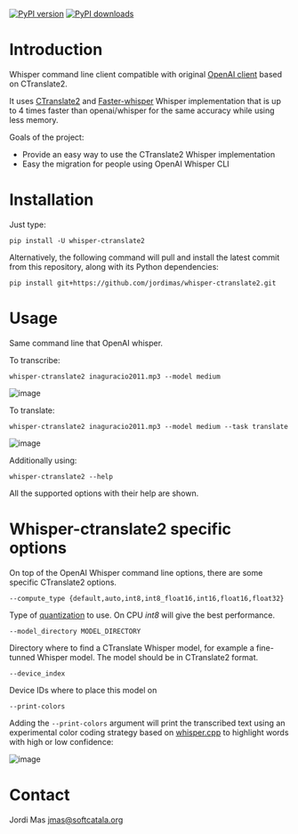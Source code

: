 [![PyPI version](https://img.shields.io/pypi/v/whisper-ctranslate2.svg?logo=pypi&logoColor=FFE873)](https://pypi.org/project/whisper-ctranslate2/)
[![PyPI downloads](https://img.shields.io/pypi/dm/whisper-ctranslate2.svg)](https://pypistats.org/packages/whisper-ctranslate2)

# Introduction

Whisper command line client compatible with original [OpenAI client](https://github.com/openai/whisper) based on CTranslate2.

It uses [CTranslate2](https://github.com/OpenNMT/CTranslate2/) and [Faster-whisper](https://github.com/guillaumekln/faster-whisper) Whisper implementation that is up to 4 times faster than openai/whisper for the same accuracy while using less memory.  

Goals of the project:
* Provide an easy way to use the CTranslate2 Whisper implementation
* Easy the migration for people using OpenAI Whisper CLI

# Installation

Just type:

    pip install -U whisper-ctranslate2

Alternatively, the following command will pull and install the latest commit from this repository, along with its Python dependencies:

    pip install git+https://github.com/jordimas/whisper-ctranslate2.git
    
# Usage

Same command line that OpenAI whisper.

To transcribe:

    whisper-ctranslate2 inaguracio2011.mp3 --model medium
    
<img alt="image" src="https://user-images.githubusercontent.com/309265/226923541-8326c575-7f43-4bba-8235-2a4a8bdfb161.png">

To translate:

    whisper-ctranslate2 inaguracio2011.mp3 --model medium --task translate

<img alt="image" src="https://user-images.githubusercontent.com/309265/226923535-b6583536-2486-4127-b17b-c58d85cdb90f.png">

Additionally using:

    whisper-ctranslate2 --help

All the supported options with their help are shown.

# Whisper-ctranslate2 specific options

On top of the OpenAI Whisper command line options, there are some specific CTranslate2 options.

    --compute_type {default,auto,int8,int8_float16,int16,float16,float32}

Type of [quantization](https://opennmt.net/CTranslate2/quantization.html) to use. On CPU _int8_ will give the best performance.

    --model_directory MODEL_DIRECTORY

Directory where to find a CTranslate Whisper model, for example a fine-tunned Whisper model. The model should be in CTranslate2 format.

    --device_index

Device IDs where to place this model on

    --print-colors

Adding the `--print-colors` argument will print the transcribed text using an experimental color coding strategy based on [whisper.cpp](https://github.com/ggerganov/whisper.cpp) to highlight words with high or low confidence:

<img alt="image" src="https://user-images.githubusercontent.com/309265/228054378-48ac6af4-ce4b-44da-b4ec-70ce9f2f2a6c.png">

# Contact

Jordi Mas <jmas@softcatala.org>
